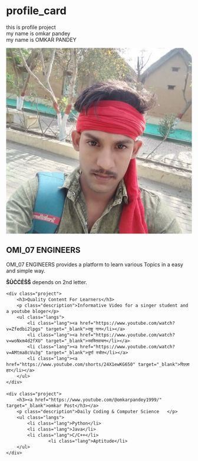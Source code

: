 # profile_card
this is profile project
<br>
my name is omkar pandey
<br>
my name is OMKAR PANDEY
<!--start this code of project-->
<!DOCTYPE html>
<html lang="en">

<head>
	<meta charset="UTF-8">
	<meta http-equiv="X-UA-Compatible" content="IE=edge">
	<meta name="viewport" content="width=device-width, initial-scale=1.0">
	<title>Profile | @Simplified_Learner</title>
	<link rel="stylesheet" href="https://cdnjs.cloudflare.com/ajax/libs/font-awesome/5.15.4/css/all.min.css"
		integrity="sha512-1ycn6IcaQQ40/MKBW2W4Rhis/DbILU74C1vSrLJxCq57o941Ym01SwNsOMqvEBFlcgUa6xLiPY/NS5R+E6ztJQ=="
		crossorigin="anonymous" referrerpolicy="no-referrer" />
	<link rel="shortcut icon" href="logo.png" type="image/png"/>
	<link rel="stylesheet" href="./style.css">
</head>

<body>
	<div class="card">
		<div class="image">
			<img src="omi.jpg" alt="Profile" class="profile" />
		</div>
		<div class="details">
			<h2 class="">OMI_07 ENGINEERS</h2>
			<p class="text">OMI_07 ENGINEERS provides a platform to learn various Topics in a easy and simple way.</p>
				<p class="text"><b>ŜŪĊĊĒŜŜ</b> depends on 2nd letter.</p>
			<div class="socialicons">
				<a href="https://www.youtube.com/@omkarpandey1999/" target="_blank" class="social"><i class="fab fa-youtube"></i></a>
				<a href="https://www.instagram.com/omkarpandey43/" target="_blank" class="social"><i class="fab fa-instagram"></i></a>
				<a href="https://github.com/omkarpandey43/" target="_blank" class="social"><i class="fab fa-github"></i></a>
			</div>
		</div>
	</div>

	<div class="project">
		<h3>Quality Content For Learners</h3>
		<p class="description">Informative Video for a singer student and a youtube bloger</p>
		<ul class="langs">
			<li class="lang"><a href="https://www.youtube.com/watch?v=Zfedbi2lpgs" target="_blank">राष्ट्र गान</li></a>
			<li class="lang"><a href="https://www.youtube.com/watch?v=woNxm4d2fXU" target="_blank">स्वस्तिवाचन</li></a>
			<li class="lang"><a href="https://www.youtube.com/watch?v=AMtma8cVu3g" target="_blank">दुर्गा स्त्रोत</li></a>
			<li class="lang"><a href="https://www.youtube.com/shorts/24X1ewKG650" target="_blank">पिज़्ज़ा हट</li></a>
		</ul>
	</div>

	<div class="project">
		<h3><a href="https://www.youtube.com/@omkarpandey1999/" target="_blank">omkar Post</h3></a>
		<p class="description">Daily Coding & Computer Science   </p>
		<ul class="langs">
			<li class="lang">Python</li>
			<li class="lang">Java</li>
			<li class="lang">C/C++</li>
            		<li class="lang">Aptitude</li>
		</ul>
	</div>
</body>

</html>

